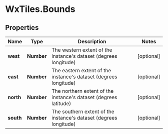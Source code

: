 # WxTiles.Bounds

## Properties
Name | Type | Description | Notes
------------ | ------------- | ------------- | -------------
**west** | **Number** | The western extent of the instance&#39;s dataset (degrees longitude) | [optional] 
**east** | **Number** | The eastern extent of the instance&#39;s dataset (degrees longitude) | [optional] 
**north** | **Number** | The northern extent of the instance&#39;s dataset (degrees latitude) | [optional] 
**south** | **Number** | The southern extent of the instance&#39;s dataset (degrees longitude) | [optional] 


